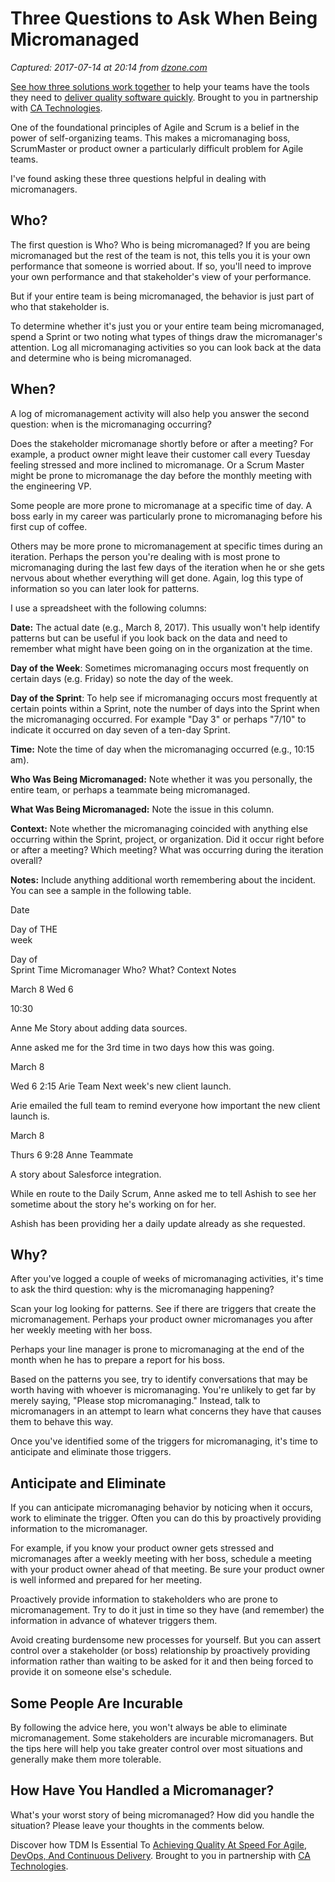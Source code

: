 # Three Questions to Ask When Being Micromanaged

_Captured: 2017-07-14 at 20:14 from [dzone.com](https://dzone.com/articles/three-questions-to-ask-when-being-micromanaged?edition=308195&utm_source=Daily%20Digest&utm_medium=email&utm_campaign=dd%202017-07-14)_

[See how three solutions work together](https://dzone.com/go?i=204124&u=https%3A%2F%2Fad.doubleclick.net%2Fddm%2Ftrackclk%2FN6040.130331DZONE%2FB11226848.150413346%3Bdc_trk_aid%3D321098505%3Bdc_trk_cid%3D81553809%3Bdc_lat%3D%3Bdc_rdid%3D%3Btag_for_child_directed_treatment%3D) to help your teams have the tools they need to [deliver quality software quickly](https://dzone.com/go?i=204124&u=https%3A%2F%2Fad.doubleclick.net%2Fddm%2Ftrackclk%2FN6040.130331DZONE%2FB11226848.150123399%3Bdc_trk_aid%3D321096583%3Bdc_trk_cid%3D81552442%3Bdc_lat%3D%3Bdc_rdid%3D%3Btag_for_child_directed_treatment%3D). Brought to you in partnership with [CA Technologies](https://dzone.com/go?i=204124&u=https%3A%2F%2Fad.doubleclick.net%2Fddm%2Ftrackclk%2FN6040.130331DZONE%2FB11226848.150413346%3Bdc_trk_aid%3D321098505%3Bdc_trk_cid%3D81553809%3Bdc_lat%3D%3Bdc_rdid%3D%3Btag_for_child_directed_treatment%3D).

One of the foundational principles of Agile and Scrum is a belief in the power of self-organizing teams. This makes a micromanaging boss, ScrumMaster or product owner a particularly difficult problem for Agile teams.

I've found asking these three questions helpful in dealing with micromanagers.

## Who?

The first question is Who? Who is being micromanaged? If you are being micromanaged but the rest of the team is not, this tells you it is your own performance that someone is worried about. If so, you'll need to improve your own performance and that stakeholder's view of your performance.

But if your entire team is being micromanaged, the behavior is just part of who that stakeholder is.

To determine whether it's just you or your entire team being micromanaged, spend a Sprint or two noting what types of things draw the micromanager's attention. Log all micromanaging activities so you can look back at the data and determine who is being micromanaged.

## When?

A log of micromanagement activity will also help you answer the second question: when is the micromanaging occurring?

Does the stakeholder micromanage shortly before or after a meeting? For example, a product owner might leave their customer call every Tuesday feeling stressed and more inclined to micromanage. Or a Scrum Master might be prone to micromanage the day before the monthly meeting with the engineering VP.

Some people are more prone to micromanage at a specific time of day. A boss early in my career was particularly prone to micromanaging before his first cup of coffee.

Others may be more prone to micromanagement at specific times during an iteration. Perhaps the person you're dealing with is most prone to micromanaging during the last few days of the iteration when he or she gets nervous about whether everything will get done. Again, log this type of information so you can later look for patterns.

I use a spreadsheet with the following columns:

**Date:** The actual date (e.g., March 8, 2017). This usually won't help identify patterns but can be useful if you look back on the data and need to remember what might have been going on in the organization at the time.

**Day of the Week**: Sometimes micromanaging occurs most frequently on certain days (e.g. Friday) so note the day of the week.

**Day of the Sprint**: To help see if micromanaging occurs most frequently at certain points within a Sprint, note the number of days into the Sprint when the micromanaging occurred. For example "Day 3" or perhaps "7/10" to indicate it occurred on day seven of a ten-day Sprint.

**Time:** Note the time of day when the micromanaging occurred (e.g., 10:15 am).

**Who Was Being Micromanaged:** Note whether it was you personally, the entire team, or perhaps a teammate being micromanaged.

**What Was Being Micromanaged:** Note the issue in this column.

**Context:** Note whether the micromanaging coincided with anything else occurring within the Sprint, project, or organization. Did it occur right before or after a meeting? Which meeting? What was occurring during the iteration overall?

**Notes:** Include anything additional worth remembering about the incident. You can see a sample in the following table.

Date

Day of THE  
week

Day of  
Sprint Time Micromanager Who? What? Context Notes

March 8
Wed
6

10:30

Anne
Me
Story about adding data sources.

Anne asked me for the 3rd time in two days how this was going.

March 8

Wed
6
2:15
Arie
Team
Next week's new client launch.

Arie emailed the full team to remind everyone how important the new client launch is.

March 8  


Thurs
6
9:28
Anne
Teammate

A story about Salesforce integration.

While en route to the Daily Scrum, Anne asked me to tell Ashish to see her sometime about the story he's working on for her.

Ashish has been providing her a daily update already as she requested.

## Why?

After you've logged a couple of weeks of micromanaging activities, it's time to ask the third question: why is the micromanaging happening?

Scan your log looking for patterns. See if there are triggers that create the micromanagement. Perhaps your product owner micromanages you after her weekly meeting with her boss.

Perhaps your line manager is prone to micromanaging at the end of the month when he has to prepare a report for his boss.

Based on the patterns you see, try to identify conversations that may be worth having with whoever is micromanaging. You're unlikely to get far by merely saying, "Please stop micromanaging." Instead, talk to micromanagers in an attempt to learn what concerns they have that causes them to behave this way.

Once you've identified some of the triggers for micromanaging, it's time to anticipate and eliminate those triggers.

## Anticipate and Eliminate

If you can anticipate micromanaging behavior by noticing when it occurs, work to eliminate the trigger. Often you can do this by proactively providing information to the micromanager.

For example, if you know your product owner gets stressed and micromanages after a weekly meeting with her boss, schedule a meeting with your product owner ahead of that meeting. Be sure your product owner is well informed and prepared for her meeting.

Proactively provide information to stakeholders who are prone to micromanagement. Try to do it just in time so they have (and remember) the information in advance of whatever triggers them.

Avoid creating burdensome new processes for yourself. But you can assert control over a stakeholder (or boss) relationship by proactively providing information rather than waiting to be asked for it and then being forced to provide it on someone else's schedule.

## Some People Are Incurable

By following the advice here, you won't always be able to eliminate micromanagement. Some stakeholders are incurable micromanagers. But the tips here will help you take greater control over most situations and generally make them more tolerable.

## How Have You Handled a Micromanager?

What's your worst story of being micromanaged? How did you handle the situation? Please leave your thoughts in the comments below.

Discover how TDM Is Essential To [Achieving Quality At Speed For Agile, DevOps, And Continuous Delivery](https://dzone.com/go?i=204125&u=https%3A%2F%2Fad.doubleclick.net%2Fddm%2Ftrackclk%2FN6040.130331DZONE%2FB11226848.150413345%3Bdc_trk_aid%3D321095198%3Bdc_trk_cid%3D81552443%3Bdc_lat%3D%3Bdc_rdid%3D%3Btag_for_child_directed_treatment%3D). Brought to you in partnership with [CA Technologies](https://dzone.com/go?i=204125&u=https%3A%2F%2Fad.doubleclick.net%2Fddm%2Ftrackclk%2FN6040.130331DZONE%2FB11226848.150413345%3Bdc_trk_aid%3D321095198%3Bdc_trk_cid%3D81552443%3Bdc_lat%3D%3Bdc_rdid%3D%3Btag_for_child_directed_treatment%3D).
